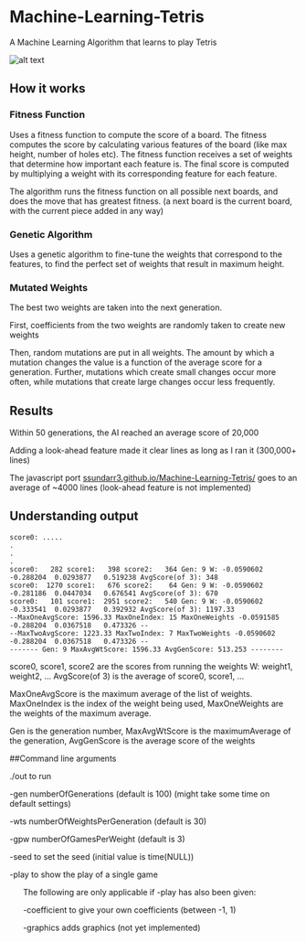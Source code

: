 # Machine-Learning-Tetris
A Machine Learning Algorithm that learns to play Tetris

![alt text](https://github.com/ssundarr3/Tetris-Final/blob/master/pics/TetrisMachineLearning.gif "Machine Learning GIF")



## How it works
### Fitness Function
Uses a fitness function to compute the score of a board.
The fitness computes the score by calculating various features of the board (like max height, number of holes etc).
The fitness function receives a set of weights that determine how important each feature is.
The final score is computed by multiplying a weight with its corresponding feature for each feature.

The algorithm runs the fitness function on all possible next boards, and does the move that has greatest fitness.
(a next board is the current board, with the current piece added in any way)

### Genetic Algorithm
Uses a genetic algorithm to fine-tune the weights that correspond to the features, to find the perfect set of weights that result in maximum height.

### Mutated Weights
The best two weights are taken into the next generation. 

First, coefficients from the two weights are randomly taken to create new weights

Then, random mutations are put in all weights. The amount by which a mutation changes the value is a function of the average score for a generation. Further, mutations which create small changes occur more often, while mutations that create large changes occur less frequently.


## Results

Within 50 generations, the AI reached an average score of 20,000

Adding a look-ahead feature made it clear lines as long as I ran it (300,000+ lines)


The javascript port [ssundarr3.github.io/Machine-Learning-Tetris/](https://ssundarr3.github.io/Machine-Learning-Tetris/)
 goes to an average of ~4000 lines (look-ahead feature is not implemented)


## Understanding output

    score0: .....
    .
    .
    .
    score0:   282 score1:   398 score2:   364 Gen: 9 W: -0.0590602  -0.288204  0.0293877   0.519238 AvgScore(of 3): 348
    score0:  1270 score1:   676 score2:    64 Gen: 9 W: -0.0590602  -0.281186  0.0447034   0.676541 AvgScore(of 3): 670
    score0:   101 score1:  2951 score2:   540 Gen: 9 W: -0.0590602  -0.333541  0.0293877   0.392932 AvgScore(of 3): 1197.33
    --MaxOneAvgScore: 1596.33 MaxOneIndex: 15 MaxOneWeights -0.0591585  -0.288204  0.0367518   0.473326 --
    --MaxTwoAvgScore: 1223.33 MaxTwoIndex: 7 MaxTwoWeights -0.0590602  -0.288204  0.0367518   0.473326 --
    ------- Gen: 9 MaxAvgWtScore: 1596.33 AvgGenScore: 513.253 --------

score0, score1, score2 are the scores from running the weights W: weight1, weight2, ... AvgScore(of 3) is the average of score0, score1, ...

MaxOneAvgScore is the maximum average of the list of weights. MaxOneIndex is the index of the weight being used, MaxOneWeights are the weights of the maximum average.

Gen is the generation number, MaxAvgWtScore is the maximumAverage of the generation, AvgGenScore is the average score of the weights


##Command line arguments

./out to run

-gen numberOfGenerations (default is 100) (might take some time on default settings)

-wts numberOfWeightsPerGeneration (default is 30)

-gpw numberOfGamesPerWeight (default is 3)


-seed to set the seed (initial value is time(NULL))


-play to show the play of a single game

&nbsp;&nbsp;&nbsp;&nbsp;&nbsp;&nbsp;The following are only applicable if -play has also been given:

&nbsp;&nbsp;&nbsp;&nbsp;&nbsp;&nbsp;-coefficient to give your own coefficients (between -1, 1)

&nbsp;&nbsp;&nbsp;&nbsp;&nbsp;&nbsp;-graphics adds graphics (not yet implemented)


